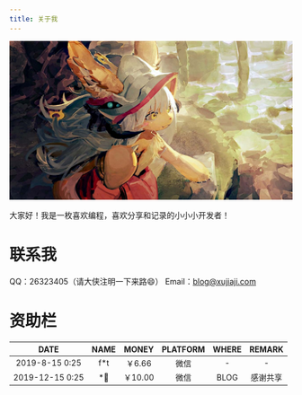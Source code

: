 ```yaml
---
title: 关于我
---
```

![about.jpg](blog/about.jpg)

大家好！我是一枚喜欢编程，喜欢分享和记录的小小小开发者！

# 联系我

QQ：26323405（请大侠注明一下来路😄）
Email：blog@xujiaji.com

# 资助栏

|DATE|NAME|MONEY|PLATFORM|WHERE|REMARK|
|:-:|:-:|:-:|:-:|:-:|:-:|
|2019-8-15 0:25|f*t|￥6.66|微信|-|-|
|2019-12-15 0:25|*🐒|￥10.00|微信|BLOG|感谢共享|
